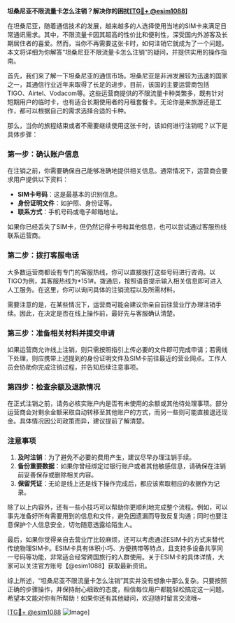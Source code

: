 **坦桑尼亚不限流量卡怎么注销？解决你的困扰[[TG💪+ @esim1088](https://t.me/s/esim1088)]**

在坦桑尼亚，随着通信技术的发展，越来越多的人选择使用当地的SIM卡来满足日常通讯需求。其中，不限流量卡因其超高的性价比和便利性，深受国内外游客及长期居住者的喜爱。然而，当你不再需要这张卡时，如何注销它就成为了一个问题。本文将详细为你解答“坦桑尼亚不限流量卡怎么注销”的疑问，并提供实用的操作指南。

首先，我们来了解一下坦桑尼亚的通信市场。坦桑尼亚是非洲发展较为迅速的国家之一，其通信行业近年来取得了长足的进步。目前，该国的主要运营商包括TIGO、Airtel、Vodacom等。这些运营商提供的不限流量卡种类繁多，既有针对短期用户的临时卡，也有适合长期使用者的月租套餐卡。无论你是来旅游还是工作，都可以根据自己的需求选择合适的卡种。

那么，当你的旅程结束或者不需要继续使用这张卡时，该如何进行注销呢？以下是具体步骤：

### 第一步：确认账户信息

在注销之前，你需要确保自己能够准确地提供相关信息。通常情况下，运营商会要求用户提供以下资料：
- **SIM卡号码**：这是最基本的识别信息。
- **身份证明文件**：如护照、身份证等。
- **联系方式**：手机号码或电子邮箱地址。

如果你已经丢失了SIM卡，但仍然记得卡号和其他信息，也可以尝试通过客服热线联系运营商。

### 第二步：拨打客服电话

大多数运营商都设有专门的客服热线，你可以直接拨打这些号码进行咨询。以TIGO为例，其客服热线为*151#。拨通后，按照语音提示输入相关信息即可进入人工服务。在这里，你可以询问具体的注销流程以及所需材料。

需要注意的是，在某些情况下，运营商可能会建议你亲自前往营业厅办理注销手续。因此，在决定是否在线上操作前，最好先与客服确认清楚。

### 第三步：准备相关材料并提交申请

如果运营商允许线上注销，则只需按照指引上传必要的文件即可完成申请；若需线下处理，则应携带上述提到的身份证明文件及SIM卡前往最近的营业网点。工作人员会协助你完成注销过程，并告知后续注意事项。

### 第四步：检查余额及退款情况

在正式注销之前，请务必核实账户内是否有未使用的余额或其他待处理事项。部分运营商会对剩余金额采取自动转移至其他账户的方式，而另一些则可能直接退还现金。具体情况因公司政策而异，建议提前了解清楚。

### 注意事项

1. **及时注销**：为了避免不必要的费用产生，建议尽早办理注销手续。
2. **备份重要数据**：如果你曾经绑定过银行账户或者其他敏感信息，请确保在注销前妥善保存或删除相关内容。
3. **保留凭证**：无论是线上还是线下操作完成后，都应该索取相应的收据作为记录。

除了以上内容外，还有一些小技巧可以帮助你更顺利地完成整个流程。例如，可以事先准备好所有需要用到的信息和文件，避免因遗漏而导致反复沟通；同时也要注意保护个人信息安全，切勿随意透露给陌生人。

最后，如果你觉得亲自去营业厅比较麻烦，还可以考虑通过ESIM卡的方式来替代传统物理SIM卡。ESIM卡具有体积小巧、方便携带等特点，且支持多设备共享同一号码等功能，非常适合经常跨国旅行的人群使用。关于ESIM卡的具体详情，大家可以关注官方账号【@esim1088】获取最新资讯。

综上所述，“坦桑尼亚不限流量卡怎么注销”其实并没有想象中那么复杂。只要按照正确的步骤操作，并保持耐心细致的态度，相信每位用户都能轻松搞定这一问题。希望本文能对你有所帮助！如果你还有其他疑问，欢迎随时留言交流哦~

[[TG💪+ @esim1088](https://t.me/s/esim1088) ![Image](https://i.postimg.cc/4NQfJmqS/Snipaste-2025-05-13-00-14-12.png)]